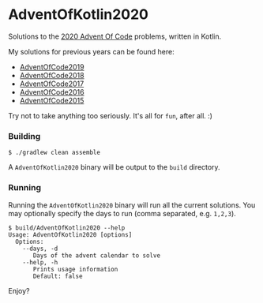 AdventOfKotlin2020
===

Solutions to the [2020 Advent Of Code](http://adventofcode.com/2020) problems, written in Kotlin.

My solutions for previous years can be found here:
- [AdventOfCode2019](https://github.com/damianw/AdventOfKotlin2019)
- [AdventOfCode2018](https://github.com/damianw/AdventOfKotlin2018)
- [AdventOfCode2017](https://github.com/damianw/AdventOfKotlin2017)
- [AdventOfCode2016](https://github.com/damianw/AdventOfKotlin2016)
- [AdventOfCode2015](https://github.com/damianw/AdventOfKotlin)

Try not to take anything too seriously. It's all for `fun`, after all. :)

### Building

```
$ ./gradlew clean assemble
```

A `AdventOfKotlin2020` binary will be output to the `build` directory.

### Running

Running the `AdventOfKotlin2020` binary will run all the current solutions. You may optionally specify the days to run (comma separated, e.g. `1,2,3`).

```
$ build/AdventOfKotlin2020 --help
Usage: AdventOfKotlin2020 [options]
  Options:
    --days, -d
       Days of the advent calendar to solve
    --help, -h
       Prints usage information
       Default: false
```

Enjoy?
